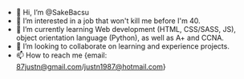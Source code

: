 - 👋 Hi, I’m @SakeBacsu
- 👀 I’m interested in a job that won't kill me before I'm 40.
- 🌱 I’m currently learning Web development (HTML, CSS/SASS, JS), object orientation language (Python), as well as A+ and CCNA.
- 💞️ I’m looking to collaborate on learning and experience projects.
- 📫 How to reach me {email: 87justn@gmail.com/justn1987@hotmail.com}

<!---
SakeBacsu/SakeBacsu is a ✨ special ✨ repository because its `README.md` (this file) appears on your GitHub profile.
You can click the Preview link to take a look at your changes.
--->
